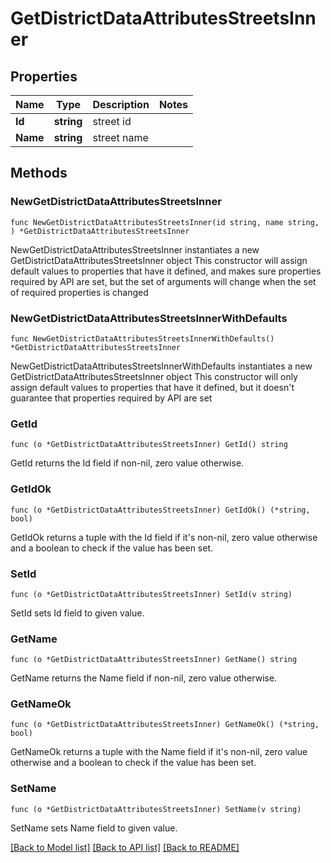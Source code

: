 # GetDistrictDataAttributesStreetsInner

## Properties

Name | Type | Description | Notes
------------ | ------------- | ------------- | -------------
**Id** | **string** | street id | 
**Name** | **string** | street name | 

## Methods

### NewGetDistrictDataAttributesStreetsInner

`func NewGetDistrictDataAttributesStreetsInner(id string, name string, ) *GetDistrictDataAttributesStreetsInner`

NewGetDistrictDataAttributesStreetsInner instantiates a new GetDistrictDataAttributesStreetsInner object
This constructor will assign default values to properties that have it defined,
and makes sure properties required by API are set, but the set of arguments
will change when the set of required properties is changed

### NewGetDistrictDataAttributesStreetsInnerWithDefaults

`func NewGetDistrictDataAttributesStreetsInnerWithDefaults() *GetDistrictDataAttributesStreetsInner`

NewGetDistrictDataAttributesStreetsInnerWithDefaults instantiates a new GetDistrictDataAttributesStreetsInner object
This constructor will only assign default values to properties that have it defined,
but it doesn't guarantee that properties required by API are set

### GetId

`func (o *GetDistrictDataAttributesStreetsInner) GetId() string`

GetId returns the Id field if non-nil, zero value otherwise.

### GetIdOk

`func (o *GetDistrictDataAttributesStreetsInner) GetIdOk() (*string, bool)`

GetIdOk returns a tuple with the Id field if it's non-nil, zero value otherwise
and a boolean to check if the value has been set.

### SetId

`func (o *GetDistrictDataAttributesStreetsInner) SetId(v string)`

SetId sets Id field to given value.


### GetName

`func (o *GetDistrictDataAttributesStreetsInner) GetName() string`

GetName returns the Name field if non-nil, zero value otherwise.

### GetNameOk

`func (o *GetDistrictDataAttributesStreetsInner) GetNameOk() (*string, bool)`

GetNameOk returns a tuple with the Name field if it's non-nil, zero value otherwise
and a boolean to check if the value has been set.

### SetName

`func (o *GetDistrictDataAttributesStreetsInner) SetName(v string)`

SetName sets Name field to given value.



[[Back to Model list]](../README.md#documentation-for-models) [[Back to API list]](../README.md#documentation-for-api-endpoints) [[Back to README]](../README.md)


